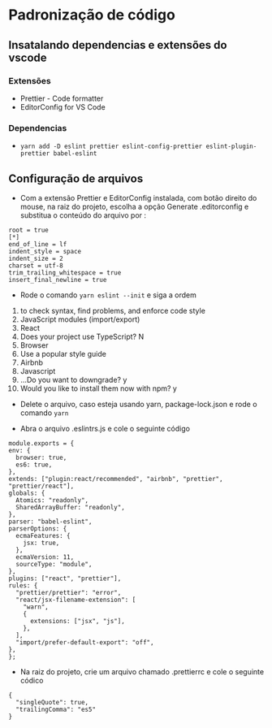 # Padronização de código

## Insatalando dependencias e extensões do vscode

### Extensões

- Prettier - Code formatter
- EditorConfig for VS Code

### Dependencias

- `yarn add -D eslint prettier eslint-config-prettier eslint-plugin-prettier babel-eslint`

## Configuração de arquivos

- Com a extensão Prettier e EditorConfig instalada, com botão direito do mouse, na raiz do projeto, escolha a opção
  Generate .editorconfig e substitua o conteúdo do arquivo por :

```
root = true
[*]
end_of_line = lf
indent_style = space
indent_size = 2
charset = utf-8
trim_trailing_whitespace = true
insert_final_newline = true
```

- Rode o comando `yarn eslint --init` e siga a ordem

1. to check syntax, find problems, and enforce code style
2. JavaScript modules (import/export)
3. React
4. Does your project use TypeScript? N
5. Browser
6. Use a popular style guide
7. Airbnb
8. Javascript
9. ...Do you want to downgrade? y
10. Would you like to install them now with npm? y

- Delete o arquivo, caso esteja usando yarn, package-lock.json e rode o comando `yarn`

- Abra o arquivo .eslintrs.js e cole o seguinte código

```
module.exports = {
env: {
  browser: true,
  es6: true,
},
extends: ["plugin:react/recommended", "airbnb", "prettier", "prettier/react"],
globals: {
  Atomics: "readonly",
  SharedArrayBuffer: "readonly",
},
parser: "babel-eslint",
parserOptions: {
  ecmaFeatures: {
    jsx: true,
  },
  ecmaVersion: 11,
  sourceType: "module",
},
plugins: ["react", "prettier"],
rules: {
  "prettier/prettier": "error",
  "react/jsx-filename-extension": [
    "warn",
    {
      extensions: ["jsx", "js"],
    },
  ],
  "import/prefer-default-export": "off",
},
};
```

- Na raiz do projeto, crie um arquivo chamado .prettierrc e cole o seguinte códico

```
{
  "singleQuote": true,
  "trailingComma": "es5"
}

```
